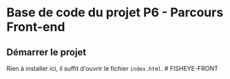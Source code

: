 # Base de code du projet P6 - Parcours Front-end

## Démarrer le projet

Rien à installer ici, il suffit d'ouvrir le fichier `index.html`.
#   F I S H E Y E - F R O N T  
 